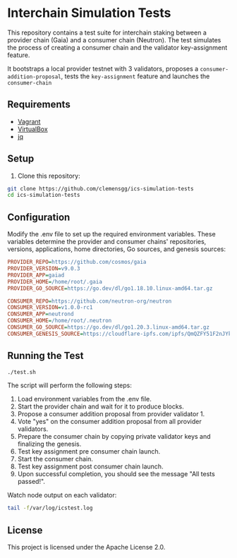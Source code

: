 # Interchain Simulation Tests

This repository contains a test suite for interchain staking between a provider chain (Gaia) and a consumer chain (Neutron). The test simulates the process of creating a consumer chain and the validator key-assignment feature.

It bootstraps a local provider testnet with 3 validators, proposes a `consumer-addition-proposal`, tests the `key-assignment` feature and launches the `consumer-chain`

## Requirements

- [Vagrant](https://www.vagrantup.com/downloads.html)
- [VirtualBox](https://www.virtualbox.org/wiki/Downloads)
- [jq](https://stedolan.github.io/jq/download/)

## Setup

1. Clone this repository:

```bash
git clone https://github.com/clemensgg/ics-simulation-tests
cd ics-simulation-tests
```

## Configuration

Modify the .env file to set up the required environment variables. These variables determine the provider and consumer chains' repositories, versions, applications, home directories, Go sources, and genesis sources:

```ini
PROVIDER_REPO=https://github.com/cosmos/gaia
PROVIDER_VERSION=v9.0.3
PROVIDER_APP=gaiad
PROVIDER_HOME=/home/root/.gaia
PROVIDER_GO_SOURCE=https://go.dev/dl/go1.18.10.linux-amd64.tar.gz

CONSUMER_REPO=https://github.com/neutron-org/neutron
CONSUMER_VERSION=v1.0.0-rc1
CONSUMER_APP=neutrond
CONSUMER_HOME=/home/root/.neutron
CONSUMER_GO_SOURCE=https://go.dev/dl/go1.20.3.linux-amd64.tar.gz
CONSUMER_GENESIS_SOURCE=https://cloudflare-ipfs.com/ipfs/QmQZFY51F2nJYk8FixjR4MtWkmpGw5mGFUZrCQCyg64r76
```

## Running the Test

```bash
./test.sh
```

The script will perform the following steps:

1. Load environment variables from the .env file.
2. Start the provider chain and wait for it to produce blocks.
3. Propose a consumer addition proposal from provider validator 1.
4. Vote "yes" on the consumer addition proposal from all provider validators.
5. Prepare the consumer chain by copying private validator keys and finalizing the genesis.
6. Test key assignment pre consumer chain launch.
7. Start the consumer chain.
8. Test key assignment post consumer chain launch.
7. Upon successful completion, you should see the message "All tests passed!".

Watch node output on each validator: 
```sh
tail -f/var/log/icstest.log
```

## License

This project is licensed under the Apache License 2.0.